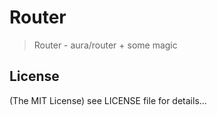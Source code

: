 Router
==========

> Router - aura/router + some magic

## License

(The MIT License)
see LICENSE file for details...